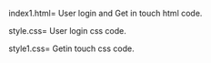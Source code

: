 index1.html= User login and Get in touch html code.

style.css= User login css code.

style1.css= Getin touch css code.

